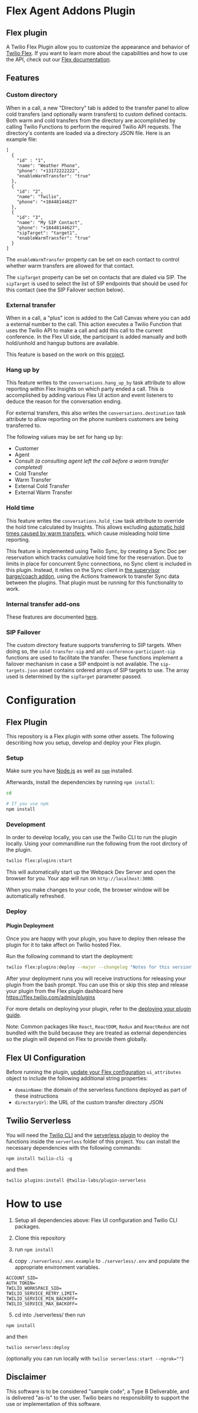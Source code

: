 # Flex Agent Addons Plugin

## Flex plugin

A Twilio Flex Plugin allow you to customize the appearance and behavior of [Twilio Flex](https://www.twilio.com/flex). If you want to learn more about the capabilities and how to use the API, check out our [Flex documentation](https://www.twilio.com/docs/flex).

## Features

### Custom directory

When in a call, a new "Directory" tab is added to the transfer panel to allow cold transfers (and optionally warm transfers) to custom defined contacts. Both warm and cold transfers from the directory are accomplished by calling Twilio Functions to perform the required Twilio API requests. The directory's contents are loaded via a directory JSON file. Here is an example file:

```
[
  {
    "id" : "1",
    "name": "Weather Phone",
    "phone": "+13172222222",
    "enableWarmTransfer": "true"
  },
  {
    "id": "2",
    "name": "Twilio",
    "phone": "+18448144627"
  },
  {
    "id": "3",
    "name": "My SIP Contact",
    "phone": "+18448144627",
    "sipTarget": "target1",
    "enableWarmTransfer": "true"
  }
]
```

The `enableWarmTransfer` property can be set on each contact to control whether warm transfers are allowed for that contact.

The `sipTarget` property can be set on contacts that are dialed via SIP. The `sipTarget` is used to select the list of SIP endpoints that should be used for this contact (see the SIP Failover section below).

### External transfer

When in a call, a "plus" icon is added to the Call Canvas where you can add a external number to the call. This action executes a Twilio Function that uses the Twilio API to make a call and add this call to the current conference. In the Flex UI side, the participant is added manually and both hold/unhold and hangup buttons are available.   

This feature is based on the work on this [project](https://github.com/twilio-labs/plugin-flex-outbound-dialpad).

### Hang up by

This feature writes to the `conversations.hang_up_by` task attribute to allow reporting within Flex Insights on which party ended a call. This is accomplished by adding various Flex UI action and event listeners to deduce the reason for the conversation ending.

For external transfers, this also writes the `conversations.destination` task attribute to allow reporting on the phone numbers customers are being transferred to.

The following values may be set for hang up by:
- Customer
- Agent
- Consult _(a consulting agent left the call before a warm transfer completed)_
- Cold Transfer
- Warm Transfer
- External Cold Transfer
- External Warm Transfer

### Hold time

This feature writes the `conversations.hold_time` task attribute to override the hold time calculated by Insights. This allows excluding [automatic hold times caused by warm transfers](https://www.twilio.com/docs/flex/end-user-guide/insights/metrics/hold-time#conversations-with-transfers-and-conferences), which cause misleading hold time reporting.

This feature is implemented using Twilio Sync, by creating a Sync Doc per reservation which tracks cumulative hold time for the reservation. Due to limits in place for concurrent Sync connections, no Sync client is included in this plugin. Instead, it relies on the Sync client in [the supervisor barge/coach addon](https://github.com/dremin/plugin-supervisor-barge-coach-ipc), using the Actions framework to transfer Sync data between the plugins. That plugin must be running for this functionality to work.

### Internal transfer add-ons

These features are documented [here](https://github.com/trogers-twilio/flex-internal-transfer-addons).

### SIP Failover

The custom directory feature supports transferring to SIP targets. When doing so, the `cold-transfer-sip` and `add-conference-participant-sip` functions are used to facilitate the transfer. These functions implement a failover mechanism in case a SIP endpoint is not available. The `sip-targets.json` asset contains ordered arrays of SIP targets to use. The array used is determined by the `sipTarget` parameter passed.

# Configuration

## Flex Plugin

This repository is a Flex plugin with some other assets. The following describing how you setup, develop and deploy your Flex plugin.

### Setup

Make sure you have [Node.js](https://nodejs.org) as well as [`npm`](https://npmjs.com) installed.

Afterwards, install the dependencies by running `npm install`:

```bash
cd 

# If you use npm
npm install
```

### Development

In order to develop locally, you can use the Twilio CLI to run the plugin locally. Using your commandline run the following from the root dirctory of the plugin.

```bash
twilio flex:plugins:start
```

This will automatically start up the Webpack Dev Server and open the browser for you. Your app will run on `http://localhost:3000`.

When you make changes to your code, the browser window will be automatically refreshed.


### Deploy

#### Plugin Deployment

Once you are happy with your plugin, you have to deploy then release the plugin for it to take affect on Twilio hosted Flex.

Run the following command to start the deployment:

```bash
twilio flex:plugins:deploy --major --changelog "Notes for this version" --description "Functionality of the plugin"
```

After your deployment runs you will receive instructions for releasing your plugin from the bash prompt. You can use this or skip this step and release your plugin from the Flex plugin dashboard here https://flex.twilio.com/admin/plugins

For more details on deploying your plugin, refer to the [deploying your plugin guide](https://www.twilio.com/docs/flex/plugins#deploying-your-plugin).

Note: Common packages like `React`, `ReactDOM`, `Redux` and `ReactRedux` are not bundled with the build because they are treated as external dependencies so the plugin will depend on Flex to provide them globally.

## Flex UI Configuration

Before running the plugin, [update your Flex configuration](https://www.twilio.com/docs/flex/developer/ui/configuration) `ui_attributes` object to include the following additional string properties:
- `domainName`: the domain of the serverless functions deployed as part of these instructions
- `directoryUrl`: the URL of the custom transfer directory JSON

## Twilio Serverless 

You will need the [Twilio CLI](https://www.twilio.com/docs/twilio-cli/quickstart) and the [serverless plugin](https://www.twilio.com/docs/labs/serverless-toolkit/getting-started) to deploy the functions inside the ```serverless``` folder of this project. You can install the necessary dependencies with the following commands:

`npm install twilio-cli -g`

and then

`twilio plugins:install @twilio-labs/plugin-serverless`

# How to use

1. Setup all dependencies above: Flex UI configuration and Twilio CLI packages.

2. Clone this repository

3. run `npm install`

4. copy `./serverless/.env.example` to `./serverless/.env` and populate the appropriate environment variables.

```
ACCOUNT_SID=
AUTH_TOKEN=
TWILIO_WORKSPACE_SID=
TWILIO_SERVICE_RETRY_LIMIT=
TWILIO_SERVICE_MIN_BACKOFF=
TWILIO_SERVICE_MAX_BACKOFF=
```

5. cd into ./serverless/ then run 

`npm install` 

and then 

`twilio serverless:deploy` 

(optionally you can run locally with `twilio serverless:start --ngrok=""`)

## Disclaimer
This software is to be considered "sample code", a Type B Deliverable, and is delivered "as-is" to the user. Twilio bears no responsibility to support the use or implementation of this software.
